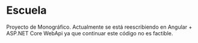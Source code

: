 # Escuela
Proyecto de Monográfico. Actualmente se está reescribiendo en Angular + ASP.NET Core WebApi ya que continuar este código no es factible.
